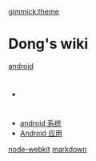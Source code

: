 [gimmick:theme](readable)
# Dong's wiki

[android]()

* # 
* [android 系统](pages/code/android/system/index.md)
* [Android 应用](pages/code/android/applications/index.md)

[node-webkit](pages/code/nw/index.md)
[markdown](pages/code/markdown/index.md)
